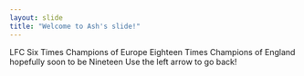 ```yaml
---
layout: slide
title: "Welcome to Ash's slide!"
---
```

LFC Six Times Champions of Europe Eighteen Times Champions of England hopefully soon to be Nineteen
Use the left arrow to go back!
